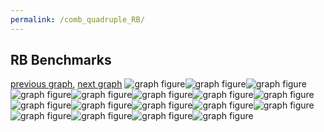 ```yaml
---
permalink: /comb_quadruple_RB/
---
```



## RB Benchmarks

[previous graph](../comb_quadruple_PDFD/), [next graph](../comb_quadruple_ROD/)
![graph figure](./images/quadruple/RB/RB-A_box.png)![graph figure](./images/quadruple/RB/RB-AVL_box.png)![graph figure](./images/quadruple/RB/RB-CYPHERD_box.png)![graph figure](./images/quadruple/RB/RB-EGG_box.png)![graph figure](./images/quadruple/RB/RB-F_box.png)![graph figure](./images/quadruple/RB/RB-FACE_box.png)![graph figure](./images/quadruple/RB/RB-FLOYD_box.png)![graph figure](./images/quadruple/RB/RB-H_box.png)![graph figure](./images/quadruple/RB/RB-JSOND_box.png)![graph figure](./images/quadruple/RB/RB-K_box.png)![graph figure](./images/quadruple/RB/RB-O_box.png)![graph figure](./images/quadruple/RB/RB-PDFD_box.png)![graph figure](./images/quadruple/RB/RB-RB_box.png)![graph figure](./images/quadruple/RB/RB-ROD_box.png)![graph figure](./images/quadruple/RB/RB-SMATRIX_box.png)![graph figure](./images/quadruple/RB/RB-SORTD_box.png)![graph figure](./images/quadruple/RB/RB-ZB_box.png)